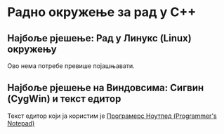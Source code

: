 # Радно окружење за рад у С++

## Најбоље рјешење: Рад у Линукс (Linux) окружењу

Ово нема потребе превише појашњавати.

## Најбоље рјешење на Виндовсима: Сигвин (CygWin) и текст едитор

Текст едитор који ја користим је [Програмерс Ноутпед (Programmer's Notepad)](http://www.pnotepad.org/)

